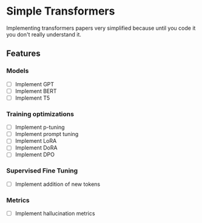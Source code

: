 # Simple Transformers
Implementing transformers papers very simplified because until you code it you don't really understand it.

## Features

### Models
- [ ] Implement GPT
- [ ] Implement BERT
- [ ] Implement T5

### Training optimizations
- [ ] Implement p-tuning
- [ ] Implement prompt tuning
- [ ] Implement LoRA
- [ ] Implement DoRA
- [ ] Implement DPO

### Supervised Fine Tuning
- [ ] Implement addition of new tokens

### Metrics
- [ ] Implement hallucination metrics


